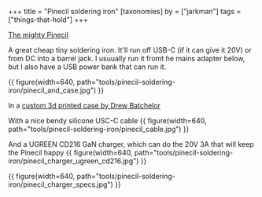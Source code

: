 +++
title = "Pinecil soldering iron"
[taxonomies]
by = ["jarkman"]
tags = ["things-that-hold"]
+++

[The mighty Pinecil](https://pine64.com/product/pinecil-smart-mini-portable-soldering-iron/)

A great cheap tiny soldering iron. It'll run off USB-C (if it can give it 20V) or from DC into a barrel jack. I usuually run it fromt he mains adapter below, but I also have a USB power bank that can run it.

{{ figure(width=640, path="tools/pinecil-soldering-iron/pinecil_and_case.jpg") }}

In a [custom 3d printed case by Drew Batchelor](https://drewbatchelor.com/portfolio/pinecil-case/)

With a nice bendy silicone USC-C cable
{{ figure(width=640, path="tools/pinecil-soldering-iron/pinecil_cable.jpg") }}

And a UGREEN CD216 GaN charger, which can do the 20V 3A that will keep the Pinecil happy
{{ figure(width=640, path="tools/pinecil-soldering-iron/pinecil_charger_ugreen_cd216.jpg") }}

{{ figure(width=640, path="tools/pinecil-soldering-iron/pinecil_charger_specs.jpg") }}
